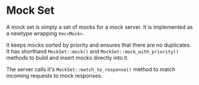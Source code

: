 # Mock Set

A mock set is simply a set of mocks for a mock server. It is implemented as a newtype wrapping `Vec<Mock>`. 

It keeps mocks sorted by priority and ensures that there are no duplicates. It has shorthand `MockSet::mock()` and `MockSet::mock_with_priority()` methods to build and insert mocks directly into it. 

The server calls it's `MockSet::match_to_response()` method to match incoming requests to mock responses.